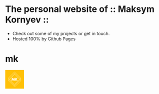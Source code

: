 # The personal website of :: Maksym Kornyev :: 

* Check out some of my projects or get in touch. 
* Hosted 100% by Github Pages 

# mk
<img src="MK.png" class="img-fluid img_header text-center" width="60px" alt="Logo">
